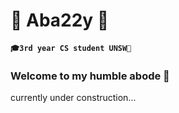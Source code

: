 # 🔌 Aba22y 🎥

**`🎓3rd year CS student UNSW📖`**

### Welcome to my humble abode 🏰
currently under construction...

